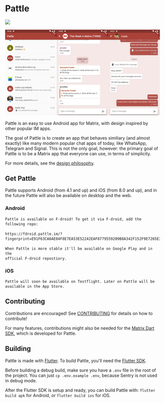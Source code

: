 # Pattle

  [![](https://img.shields.io/matrix/app:pattle.im.svg)](https://matrix.to/#/#app:pattle.im)
  
  ![Preview](/CHANGELOG/0.5.0.png)

  Pattle is an easy to use Android app for Matrix, with
  design inspired by other popular IM apps.

  The goal of Pattle is to create an app that behaves similiary
  (and almost exactly) like many modern popular chat apps of today,
  like WhatsApp, Telegram and Signal. This is not the only goal,
  however: the primary goal of Pattle is to be a Matrix app that
  everyone can use, in terms of simplicity.

  For more details, see the
  [design philosophy](https://docs.pattle.im/design/philosophy/).

## Get Pattle
   
   Pattle supports Android (from 4.1 and up) and iOS (from 8.0 and up), and in the
   future Pattle will also be available on desktop and the web.

### Android

    Pattle is available on F-droid! To get it via F-droid, add the following repo:

    https://fdroid.pattle.im/?fingerprint=E91F63CA6AE04F8E7EA53E52242EAF8779559209B8A342F152F9E7265E3EA729

    When Pattle is more stable it'll be available on Google Play and in the
    official F-droid repostiory.

### iOS

    Pattle will soon be available on Testflight. Later on Pattle will be
    available in the App Store.

## Contributing

   Contributions are encouraged! See [CONTRIBUTING](CONTRIBUTING.md) for
   details on how to contribute!

   For many features, contributions might also be needed for the
   [Matrix Dart SDK](https://git.pattle.im/pattle/library/matrix-dart-sdk),
   which is developed for Pattle.

## Building

   Pattle is made with [Flutter](https://flutter.dev/). To build Pattle,
   you'll need the [Flutter SDK](https://flutter.dev/docs/get-started/install).

   Before building a debug build, make sure you have a `.env` file in the
   root of the project. You can just `cp .env.example .env`, because
   Sentry is not used in debug mode.

   After the Flutter SDK is setup and ready, you can build Pattle with:
   `flutter build apk` for Android, or
   `flutter build ios` for iOS.
